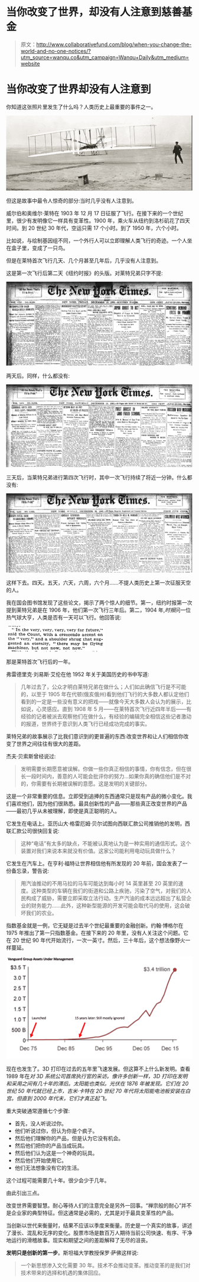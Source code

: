 # 当你改变了世界，却没有人注意到慈善基金

> 原文：<http://www.collaborativefund.com/blog/when-you-change-the-world-and-no-one-notices/?utm_source=wanqu.co&utm_campaign=Wanqu+Daily&utm_medium=website>

# 当你改变了世界却没有人注意到



你知道这张照片里发生了什么吗？人类历史上最重要的事件之一。

![9](img/384391eb0ca1922696d7dfff16868a0a.png)

但这是故事中最令人惊奇的部分:当时几乎没有人注意到。

威尔伯和奥维尔·莱特在 1903 年 12 月 17 日征服了飞行。在接下来的一个世纪里，很少有发明像它一样具有变革性。1900 年，乘火车从纽约到洛杉矶花了四天时间。到 20 世纪 30 年代，空运只需 17 个小时。到了 1950 年，六个小时。

比如说，与绘制基因组不同，一个外行人可以立即理解人类飞行的奇迹。一个人坐在盒子里，变成了一只鸟。

但是在莱特首次飞行几天、几个月甚至几年后，几乎没有人注意到。

这是第一次飞行后第二天《纽约时报》的头版。对莱特兄弟只字不提:

![1](img/f4cce7f75242e29e2a38ab29be2cb9d1.png)

两天后。同样，什么都没有:

![2](img/b81f1883be22e7ac1f93c858e2f55f12.png)

三天后，当莱特兄弟进行第四次飞行时，其中一次飞行持续了将近一分钟。什么都没有:

![3](img/154d88c981c8feecd7400961f6e045e2.png)

这样下去。四天。五天，六天，六周，六个月……不提人类历史上第一次征服天空的人。

我在国会图书馆发现了这些论文，揭示了两个惊人的细节。第一，纽约时报第一次提到莱特兄弟是在 1906 年，他们第一次飞行三年后。第二，1904 年,*时报*问一位热气球大亨，人类是否有一天可以飞行。他回答说:

![Count](img/57e7da18c807dbf4bd23ab1daa12c360.png)

那是莱特首次飞行后的一年。

弗雷德里克·刘易斯·艾伦在他 1952 年关于美国历史的书中写道:

> 几年过去了，公众才明白莱特兄弟在做什么；人们如此确信飞行是不可能的，以至于 1905 年在代顿(俄亥俄州)看到他们飞行的大多数人都认定他们看到的一定是一些没有意义的把戏——就像今天大多数人会认为的展示，比如说，心灵感应。直到 1908 年 5 月——在莱特首次飞行近四年半后——有经验的记者被派去观察他们在做什么，有经验的编辑完全相信这些记者激动的报道，世界终于意识到人类飞行已经成功完成的事实。

莱特兄弟的故事展示了比我们意识到的更普遍的东西:改变世界和让人们相信你改变了世界之间往往有很大的差距。

杰夫·贝索斯曾经说过:

> 发明需要长期愿意被误解。你做一些你真正相信的事情，你有信念，但在很长一段时间内，善意的人可能会批评你的努力…如果你真的确信他们是不对的，你需要有长期被误解的意愿。这是发明的关键部分。

这是一个非常重要的信息。立即受到追捧的东西通常只是现有产品的微小变化。我们喜欢他们，因为他们很熟悉。最具创新性的产品——那些真正改变世界的产品——最初几乎从未被理解，即使是真正聪明的人。

它发生在电话上。亚历山大·格雷厄姆·贝尔试图向西联汇款公司推销他的发明，西联汇款公司很快回复说:

> 这种“电话”有太多的缺点，不能被认真地认为是一种实用的通信形式。这个装置对我们来说本来就没有价值。这家公司能利用电动玩具做什么？

它发生在汽车上。在亨利·福特让世界相信他有所发现的 20 年前，国会发表了一份备忘录，警告说:

> 用汽油推动的不用马拉的马车可能达到每小时 14 英里甚至 20 英里的速度。这种类型的车辆在我们的街道和公路上疾驰，污染了空气，对我们的人民构成了威胁，需要立即采取立法行动。生产汽油的成本远远超出了私营企业的财务能力……此外，这种新型能源的开发可能会取代马的使用，这会破坏我们的农业。

指数基金就是一例，它无疑是过去半个世纪最重要的金融创新。约翰·博格尔在 1975 年推出了第一只指数基金。在接下来的 20 年里，没有人关注这个问题。它在 20 世纪 90 年代开始流行，一次一英寸。然后，三十年后，这个想法像野火一样蔓延。

![VG](img/0f0f3d0116fb30bd16f7ab3d90c76c71.png)

现在也发生了。3D 打印在过去的五年里飞速发展。但这算不上什么新发明。查看 1989 年在*对 3D 系统公司首席执行官的采访。像许多创新一样，3D 打印在发明和采用之间有几十年的滞后。太阳能也类似。光伏在 1876 年被发现。它们在 20 世纪 50 年代就已经上市，吉米·卡特在 20 世纪 70 年代将太阳能电池板安装在白宫。但直到 2000 年代末，它们才真正起飞。*

重大突破通常遵循七个步骤:

*   首先，没人听说过你。
*   他们听说过你，但认为你是个疯子。
*   然后他们理解你的产品，但是认为它没有机会。
*   然后他们把你的产品当成玩具。
*   然后他们认为这是一个神奇的玩具。
*   然后他们开始使用它。
*   他们无法想象没有它的生活。

这个过程可能需要几十年。很少会少于几年。

由此引出三点。

改变世界需要智慧。耐心等待人们的注意完全是另外一回事。“禅宗般的耐心”并不是企业家的典型特征。但这通常是必需的，尤其是对于最具变革性的产品。

当创新以世代来衡量时，结果不应该以季度来衡量。历史是一个真实的故事，讲述了漫长、混乱和无序的变化。股票市场是数百万人期待当前公司快速、有序、干净地运行的滑稽故事。现实和期望之间的差距解释了无尽的沮丧。

**发明只是创新的第一步**。斯坦福大学教授保罗·萨佛这样说:

> 一个新思想渗入文化需要 30 年。技术不会推动变革。推动变革的是我们对技术带来的选择和机遇的集体回应。

